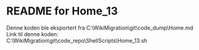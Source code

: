 # README for Home_13
Denne koden ble eksportert fra C:\WikiMigration\git\code_dump\Home.md
Link til denne koden: C:\WikiMigration\git\code_repo\ShellScripts\Home_13.sh
